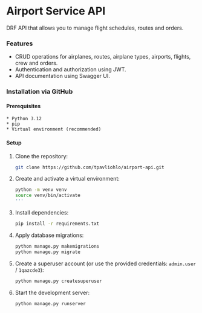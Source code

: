 # Airport Service API

DRF API that allows you to manage flight schedules, routes and orders.


### Features

* CRUD operations for airplanes, routes, airplane types, airports, flights, crew and orders.
* Authentication and authorization using JWT.
* API documentation using Swagger UI.

### Installation via GitHub

#### Prerequisites

    * Python 3.12
    * pip
    * Virtual environment (recommended)
    
#### Setup

1. Clone the repository:
    
    ```bash
    git clone https://github.com/tpavliohlo/airport-api.git

2. Create and activate a virtual environment:
    
    ```bash
    python -m venv venv
    source venv/bin/activate
    '''

3. Install dependencies:
    
    ```bash
    pip install -r requirements.txt
    ```
    
4. Apply database migrations:
    
    ```bash
    python manage.py makemigrations
    python manage.py migrate
    ```

5.  Create a superuser account (or use the provided credentials: 
    `admin.user` / `1qazcde3`):

    ```bash
    python manage.py createsuperuser
    ```

6. Start the development server:

    ```bash
    python manage.py runserver
    ```
